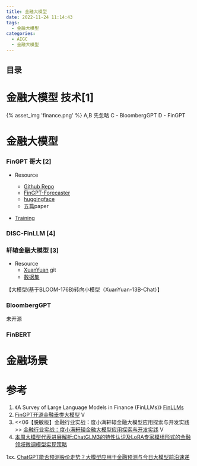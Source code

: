 ```yaml
---
title: 金融大模型
date: 2022-11-24 11:14:43
tags:
  - 金融大模型
categories: 
  - AIGC
  - 金融大模型
---
```


<p></p>
<!-- more -->

## 目录
<!-- toc -->

# 金融大模型 技术[1]
{% asset_img 'finance.png' %}
A,B  先忽略
C - BloombergGPT
D - FinGPT

# 金融大模型 
### FinGPT   哥大 [2]
+ Resource
  - [Github Repo](https://github.com/www6v/FinGPT)
  - [FinGPT-Forecaster](https://huggingface.co/spaces/FinGPT/FinGPT-Forecaster)
  - [huggingface](https://huggingface.co/FinGPT)
  - 五篇paper

+ [Training](https://byfintech.medium.com/beginners-guide-to-fingpt-training-with-lora-chatglm2-6b-9eb5ace7fe99)

### DISC-FinLLM [4]

### 轩辕金融大模型 [3]
+ Resource
  - [XuanYuan](https://github.com/Duxiaoman-DI/XuanYuan) git 
  - [数据集](https://huggingface.co/datasets/Duxiaoman-DI/FinCorpus)

【大模型(基于BLOOM-176B)转向小模型（XuanYuan-13B-Chat）】

### BloombergGPT
未开源

###  FinBERT

# 金融场景 

# 参考
1. 《A Survey of Large Language Models in Finance (FinLLMs)》
    [FinLLMs](https://github.com/adlnlp/FinLLMs)
2. [FinGPT开源金融垂类大模型](https://www.bilibili.com/video/BV1R64y1j76H/) V
3. <<06【脱敏版】金融行业实战：度小满轩辕金融大模型应用探索与开发实践>>
    [金融行业实战：度小满轩辕金融大模型应用探索与开发实践](https://www.bilibili.com/video/BV1G64y1j7Zj/) V
4. [本周大模型代表进展解析:ChatGLM3的特性认识及LoRA专家模组形式的金融领域微调模型实现策略](https://mp.weixin.qq.com/s?__biz=MzAxMjc3MjkyMg==&mid=2648404800&idx=2&sn=9c1ad9d8aa8b0725dd6289bc15e177c9)    
    
1xx. [ChatGPT能否预测股价走势？大模型应用于金融预测与今日大模型前沿速递](https://mp.weixin.qq.com/s?__biz=MzAxMjc3MjkyMg==&mid=2648400799&idx=1&sn=fb3778d1914849d3b41b047b33ce32a9)

